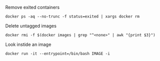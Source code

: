 Remove exited containers

`docker ps -aq --no-trunc -f status=exited | xargs docker rm`

Delete untagged images

`docker rmi -f $(docker images | grep "^<none>" | awk "{print $3}")`

Look instide an image

`docker run -it --entrypoint=/bin/bash IMAGE -i`